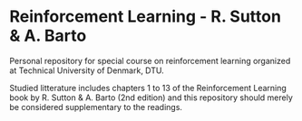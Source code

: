 # Reinforcement Learning - R. Sutton & A. Barto
Personal repository for special course on reinforcement learning organized at Technical University of Denmark, DTU.

Studied litterature includes chapters 1 to 13 of the Reinforcement Learning book by R. Sutton & A. Barto (2nd edition) and this repository should merely be considered supplementary to the readings.
